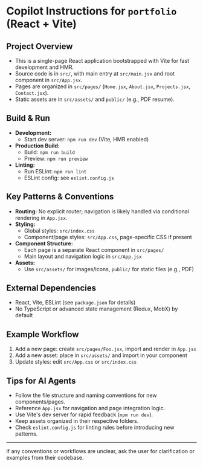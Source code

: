 # Copilot Instructions for `portfolio` (React + Vite)

## Project Overview
- This is a single-page React application bootstrapped with Vite for fast development and HMR.
- Source code is in `src/`, with main entry at `src/main.jsx` and root component in `src/App.jsx`.
- Pages are organized in `src/pages/` (`Home.jsx`, `About.jsx`, `Projects.jsx`, `Contact.jsx`).
- Static assets are in `src/assets/` and `public/` (e.g., PDF resume).

## Build & Run
- **Development:**
  - Start dev server: `npm run dev` (Vite, HMR enabled)
- **Production Build:**
  - Build: `npm run build`
  - Preview: `npm run preview`
- **Linting:**
  - Run ESLint: `npm run lint`
  - ESLint config: see `eslint.config.js`

## Key Patterns & Conventions
- **Routing:** No explicit router; navigation is likely handled via conditional rendering in `App.jsx`.
- **Styling:**
  - Global styles: `src/index.css`
  - Component/page styles: `src/App.css`, page-specific CSS if present
- **Component Structure:**
  - Each page is a separate React component in `src/pages/`
  - Main layout and navigation logic in `src/App.jsx`
- **Assets:**
  - Use `src/assets/` for images/icons, `public/` for static files (e.g., PDF)

## External Dependencies
- React, Vite, ESLint (see `package.json` for details)
- No TypeScript or advanced state management (Redux, MobX) by default

## Example Workflow
1. Add a new page: create `src/pages/Foo.jsx`, import and render in `App.jsx`
2. Add a new asset: place in `src/assets/` and import in your component
3. Update styles: edit `src/App.css` or `src/index.css`

## Tips for AI Agents
- Follow the file structure and naming conventions for new components/pages.
- Reference `App.jsx` for navigation and page integration logic.
- Use Vite's dev server for rapid feedback (`npm run dev`).
- Keep assets organized in their respective folders.
- Check `eslint.config.js` for linting rules before introducing new patterns.

---
If any conventions or workflows are unclear, ask the user for clarification or examples from their codebase.
